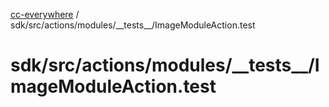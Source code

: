 [cc-everywhere](../../../../../../index.md) / sdk/src/actions/modules/\_\_tests\_\_/ImageModuleAction.test

# sdk/src/actions/modules/\_\_tests\_\_/ImageModuleAction.test
